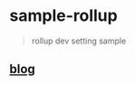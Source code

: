 # sample-rollup
> rollup dev setting sample

## [blog](https://vuerd.io/notebooks/3sdHsskyAgWVmUytxCVz/document)
